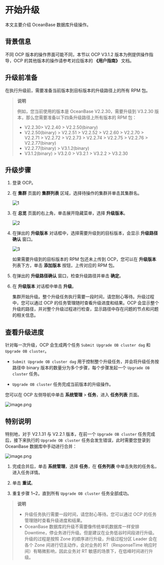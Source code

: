 # 开始升级

本文主要介绍 OceanBase 数据库升级操作。

## 背景信息

不同 OCP 版本的操作界面可能不同，本节以 OCP V3.1.2 版本为例提供操作指导，OCP 的其他版本的操作请参考对应版本的 **《用户指南》** 文档。

## 升级前准备

在执行升级前，需要准备当前版本到目标版本的升级路径上的所有 RPM 包。

> **说明**
>
> 例如，您当前使用的版本是 OceanBase V2.2.30，需要升级到 V3.2.30 版本，那么您需要准备以下四条升级路径上所有版本的 RPM 包：
>
> * V2.2.30\> V2.2.40 \> V2.2.50(binary)
> * V2.2.50(binary) \> V2.2.51 \> V2.2.52 \> V2.2.60 \> V2.2.70 \> V2.2.71 \> V2.2.72 \> V2.2.73 \> V2.2.74 \> V2.2.75 \> V2.2.76 \> V2.2.77(binary)
> * V2.2.77(binary) \> V3.1.2(binary)
> * V3.1.2(binary) \> V3.2.0 \> V3.2.1 \> V3.2.2 \> V3.2.30

## 升级步骤

1. 登录 OCP。

2. 在 **集群** 页面的 **集群列表** 区域，选择待操作的集群并单击其集群名。

   ![1](https://help-static-aliyun-doc.aliyuncs.com/assets/img/zh-CN/0761968461/p424857.png)

3. 在 **总览** 页面的右上角，单击展开隐藏菜单，选择 **升级版本**。

   ![2](https://help-static-aliyun-doc.aliyuncs.com/assets/img/zh-CN/0761968461/p424879.png)

4. 在弹出的 **升级版本** 对话框中，选择需要升级到的目标版本，会显示 **升级路径确认** 窗口。

   ![3](https://help-static-aliyun-doc.aliyuncs.com/assets/img/zh-CN/1761968461/p424872.png)

   如果需要升级到的目标版本的 RPM 包还未上传到 OCP，您可以在 **升级版本** 列表下方，单击 **添加版本** 按钮，上传对应的 RPM 包。

5. 在弹出的 **升级路径确认** 窗口，检查升级路径并单击 **确定**。

6. 在 **升级版本** 对话框中单击 **升级**。

   集群开始升级。整个升级任务执行需要一段时间，请您耐心等待。升级过程中，您可以通过 OCP 的任务管理随时查看升级进度和结果。OCP 会显示整个升级的路径，并对整个升级过程进行检查，显示路径中存在问题的节点和问题的相关信息。

## 查看升级进度

针对每一次升级，OCP 会生成两个任务 `Submit Upgrade OB cluster dag` 和 `Upgrade OB cluster`。

* `Submit Upgrade OB cluster dag` 用于控制整个升级任务，并会将升级任务按路径中 binary 版本的数量分为多个步骤，每个步骤发起一个 `Upgrade OB cluster` 任务。

* `Upgrade OB cluster` 任务完成当前版本的升级操作。

您可以在 OCP 左侧导航中单击 **系统管理** \> **任务**，进入 **任务列表** 页面。

![image.png](https://help-static-aliyun-doc.aliyuncs.com/assets/img/zh-CN/9227721061/p170935.png "image.png")

## 特别说明

特别地，对于 V2.1.31 与 V2.2.1 版本，在前一个 `Upgrade OB cluster` 任务完成后，接下来执行的 `Upgrade OB cluster` 任务会发生错误，此时需要您登录到 OceanBase 数据库中手动进行合并：

![image.png](https://help-static-aliyun-doc.aliyuncs.com/assets/img/zh-CN/9227721061/p170936.png "image.png")

1. 完成合并后，单击 **系统管理**，选择 **任务**，在 **任务列表** 中单击失败的任务名，进入任务详情。

2. 单击 **重试**。

3. 重复步骤 1\~2，直到所有 `Upgrade OB cluster` 任务全部成功。

> **说明**
>
> * 升级任务执行需要一段时间，请您耐心等待。您可以通过 OCP 的任务管理随时查看升级进度和结果。
> * OceanBase 数据库的升级不需要像传统单机数据库一样安排 Downtime，停业务进行升级。但是建议在业务低谷时间段进行升级。升级的过程是按照 Zone 的顺序进行升级，升级过程分区 Leader 会在各个 Zone 间进行切主动作，会对业务的 RT（ResponseTime 响应时间）有略微影响，因此业务对 RT 敏感的场景下，在低峰时间进行升级。
